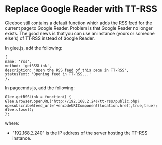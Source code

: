 # Replace Google Reader with TT-RSS

Gleebox still contains a default function which adds the RSS feed for the current page to Google Reader.  Problem is that Google Reader no longer exists.  The good news is that you can use an instance (yours or someone else's) of TT-RSS instead of Google Reader.

In glee.js, add the following:

    {
    name: 'rss',
    method: 'getRSSLink',
    description: 'Open the RSS feed of this page in TT-RSS',
    statusText: 'Opening feed in TT-RSS...'
    },

In pagecmds.js, add the following:

    Glee.getRSSLink = function() {
    Glee.Browser.openURL('http://192.168.2.240/tt-rss/public.php?op=subscribe&feed_url='+encodeURIComponent(location.href),true,true);
    Glee.close();
    };

where:
* "192.168.2.240" is the IP address of the server hosting the TT-RSS instance.
